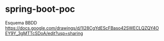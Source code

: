 # spring-boot-poc

Esquema BBDD
https://docs.google.com/drawings/d/1l28CgYdEScFBaso42SWECLQZQY4OEY9Y_3gMTTcSDoA/edit?usp=sharing